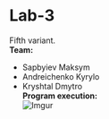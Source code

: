 # Lab-3

Fifth variant.</br>
__Team:__ 
* Sapbyiev Maksym
* Andreichenko Kyrylo
* Kryshtal Dmytro</br>
__Program execution:__</br>
![Imgur](https://i.imgur.com/S0whmCP.png)
